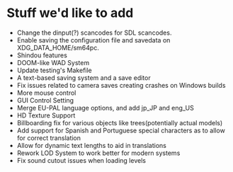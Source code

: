 # Stuff we'd like to add

* Change the dinput(?) scancodes for SDL scancodes.
* Enable saving the configuration file and savedata on XDG_DATA_HOME/sm64pc.
* Shindou features
* DOOM-like WAD System
* Update testing's Makefile
* A text-based saving system and a save editor
* Fix issues related to camera saves creating crashes on Windows builds
* More mouse control
* GUI Control Setting
* Merge EU-PAL language options, and add jp_JP and eng_US
* HD Texture Support 
* Billboarding fix for various objects like trees(potentially actual models)
* Add support for Spanish and Portuguese special characters as to allow for correct translation
* Allow for dynamic text lengths to aid in translations
* Rework LOD System to work better for modern systems
* Fix sound cutout issues when loading levels

